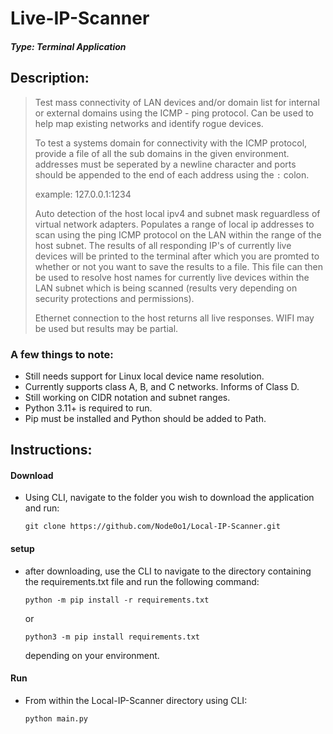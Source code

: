 # Live-IP-Scanner
#### *Type: Terminal Application*
## **Description:**
>Test mass connectivity of LAN devices and/or domain list for internal or external domains using the ICMP - ping protocol. Can be used to help map existing networks and identify rogue devices.
>
>To test a systems domain for connectivity with the ICMP protocol, provide a file of all the sub domains in the given environment. addresses must be seperated by a newline character and ports should be appended to the end of each address using the `:` colon.
>
>example:
>127.0.0.1:1234
>
>Auto detection of the host local ipv4 and subnet mask reguardless of virtual network adapters. Populates a range of local ip addresses to scan using the ping ICMP protocol on the LAN within the range of the host subnet.
>The results of all responding IP's of currently live devices will be printed to the terminal after which you are promted to whether or not you want to save the results to a file.
>This file can then be used to resolve host names for currently live devices within the LAN subnet which is being scanned (results very depending on security protections and permissions).
>
>Ethernet connection to the host returns all live responses. WIFI may be used but results may be partial.

### A few things to note:
- Still needs support for Linux local device name resolution.
- Currently supports class A, B, and C networks. Informs of Class D.
- Still working on CIDR notation and subnet ranges.
- Python 3.11+ is required to run.
- Pip must be installed and Python should be added to Path.

## **Instructions:**
#### **Download**
- Using CLI, navigate to the folder you wish to download the application and run:
  ```console
  git clone https://github.com/Node0o1/Local-IP-Scanner.git
  ```

#### **setup**
- after downloading, use the CLI to navigate to the directory containing the requirements.txt file and run the following command:
  
  ```console
  python -m pip install -r requirements.txt
  ```
  or
  
  ```console
  python3 -m pip install requirements.txt
  ```
  depending on your environment.

#### **Run**
  - From within the Local-IP-Scanner directory using CLI:
    ```console
    python main.py
    ```
